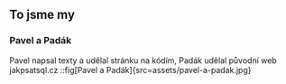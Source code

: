 ## To jsme my
### Pavel a Padák
Pavel napsal texty a udělal stránku na kódím, Padák udělal původní web jakpsatsql.cz
::fig[Pavel a Padák]{src=assets/pavel-a-padak.jpg}
